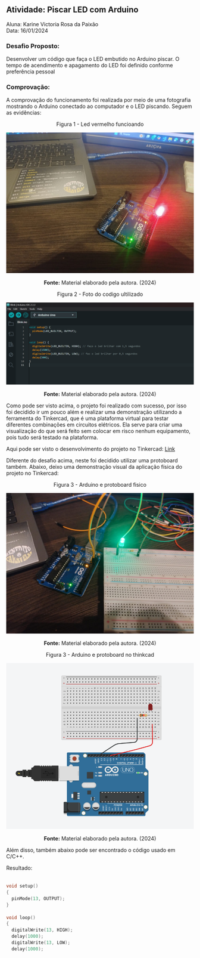 ## Atividade: Piscar LED com Arduino

Aluna: Karine Victoria Rosa da Paixão <br/>
Data: 16/01/2024


### **Desafio Proposto:**
Desenvolver um código que faça o LED embutido no Arduino piscar. O tempo de acendimento e apagamento do LED foi definido conforme preferência pessoal


### **Comprovação:**
A comprovação do funcionamento foi realizada por meio de uma fotografia mostrando o Arduino conectado ao computador e o LED piscando. Seguem as evidências:



<div align="center">
 <p> Figura 1 - Led vermelho funcioando </p>
<img src="assets/led-vermelho.jpg">
<p><b>Fonte:</b> Material elaborado pela autora. (2024)</p>
</div>



<div align="center">
 <p> Figura 2  - Foto do codigo ultilizado</p>
<img src="assets/codigo.png">
<p><b>Fonte:</b> Material elaborado pela autora. (2024)</p>
</div>


Como pode ser visto acima, o projeto foi realizado com sucesso, por isso foi decidido ir um pouco além e realizar uma demonstração utilizando a ferramenta do Tinkercad, que é uma plataforma virtual para testar diferentes combinações em circuitos elétricos. Ela serve para criar uma visualização do que será feito sem colocar em risco nenhum equipamento, pois tudo será testado na plataforma.

Aqui pode ser visto o desenvolvimento do projeto no Tinkercad: [Link](https://www.tinkercad.com/things/0g1wL9QVYpy-arduino-karine?sharecode=cYOVT-dJOptkcWCWgreN4KqwGzHP0s6eBazJTkZGTs4)

Diferente do desafio acima, neste foi decidido utilizar uma protoboard também. Abaixo, deixo uma demonstração visual da aplicação física do projeto no Tinkercad:

<div align="center">
 <p> Figura 3  - Arduino e protoboard fisico</p>
<img src="assets/verde.jpg" >
<p><b>Fonte:</b> Material elaborado pela autora. (2024)</p>
</div>


<div align="center">
 <p> Figura 3  - Arduino e protoboard no thinkcad</p>
<img src="assets/think.png" >
<p><b>Fonte:</b> Material elaborado pela autora. (2024)</p>
</div>


Além disso, também abaixo pode ser encontrado o código usado em C/C++.


Resultado:

```cpp

void setup()
{
  pinMode(13, OUTPUT);
}

void loop()
{
  digitalWrite(13, HIGH);
  delay(1000); 
  digitalWrite(13, LOW);
  delay(1000); 

